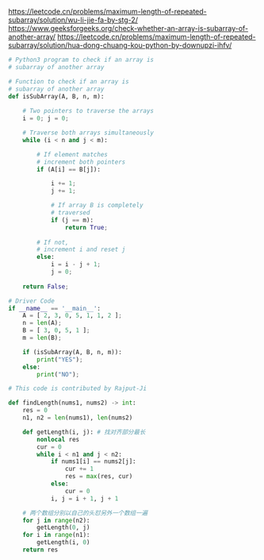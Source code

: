 https://leetcode.cn/problems/maximum-length-of-repeated-subarray/solution/wu-li-jie-fa-by-stg-2/
https://www.geeksforgeeks.org/check-whether-an-array-is-subarray-of-another-array/
https://leetcode.cn/problems/maximum-length-of-repeated-subarray/solution/hua-dong-chuang-kou-python-by-downupzi-ihfv/

```python
# Python3 program to check if an array is
# subarray of another array

# Function to check if an array is
# subarray of another array
def isSubArray(A, B, n, m):
	
	# Two pointers to traverse the arrays
	i = 0; j = 0;

	# Traverse both arrays simultaneously
	while (i < n and j < m):

		# If element matches
		# increment both pointers
		if (A[i] == B[j]):

			i += 1;
			j += 1;

			# If array B is completely
			# traversed
			if (j == m):
				return True;
		
		# If not,
		# increment i and reset j
		else:
			i = i - j + 1;
			j = 0;
		
	return False;

# Driver Code
if __name__ == '__main__':
	A = [ 2, 3, 0, 5, 1, 1, 2 ];
	n = len(A);
	B = [ 3, 0, 5, 1 ];
	m = len(B);

	if (isSubArray(A, B, n, m)):
		print("YES");
	else:
		print("NO");

# This code is contributed by Rajput-Ji
```

```python
def findLength(nums1, nums2) -> int:
    res = 0
    n1, n2 = len(nums1), len(nums2)

    def getLength(i, j): # 找对齐部分最长
        nonlocal res
        cur = 0
        while i < n1 and j < n2:
            if nums1[i] == nums2[j]:
                cur += 1
                res = max(res, cur)
            else:
                cur = 0
            i, j = i + 1, j + 1

    # 两个数组分别以自己的头怼另外一个数组一遍
    for j in range(n2): 
        getLength(0, j)
    for i in range(n1): 
        getLength(i, 0)
    return res
```

